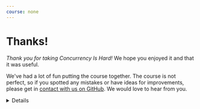 ```yaml
---
course: none
---
```


# Thanks!

_Thank you for taking Concurrency Is Hard!_ We hope you enjoyed it and that it
was useful.

We've had a lot of fun putting the course together. The course is not perfect,
so if you spotted any mistakes or have ideas for improvements, please get in
[contact with us on GitHub](https://github.com/google/comprehensive-rust/discussions).
We would love to hear from you.

<details>

- Thank you for reading the speaker notes! We hope they have been useful. If you
  find pages without notes, please send us a PR and link it to [issue #1083]. We
  are also very grateful for fixes and improvements to the existing notes.

</details>

[issue #1083]: https://github.com/google/comprehensive-rust/issues/1083
